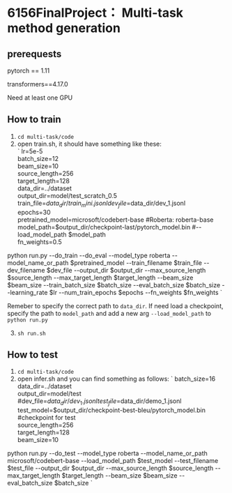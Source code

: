 # 6156FinalProject： Multi-task method generation

## prerequests
pytorch == 1.11

transformers==4.17.0

Need at least one GPU

## How to train
1. `cd multi-task/code`
2. open train.sh, it should have something like these:  
`
lr=5e-5  
batch_size=12  
beam_size=10  
source_length=256  
target_length=128  
data_dir=../dataset  
output_dir=model/test_scratch_0.5  
train_file=$data_dir/train_mini.jsonl  
dev_file=$data_dir/dev_1.jsonl  
epochs=30  
pretrained_model=microsoft/codebert-base #Roberta: roberta-base  
model_path=$output_dir/checkpoint-last/pytorch_model.bin #--load_model_path $model_path  
fn_weights=0.5  

python run.py --do_train --do_eval  --model_type roberta --model_name_or_path $pretrained_model    --train_filename $train_file --dev_filename $dev_file --output_dir $output_dir --max_source_length $source_length --max_target_length $target_length --beam_size $beam_size --train_batch_size $batch_size --eval_batch_size $batch_size --learning_rate $lr --num_train_epochs $epochs --fn_weights $fn_weights
`


Remeber to specify the correct path to `data_dir`. If need  load a checkpoint, specify the path to `model_path` and add a new arg `--load_model_path` to `python run.py`

3. `sh run.sh`

## How to test
1. `cd multi-task/code`
2. open infer.sh and you can find something as follows:
`
batch_size=16  
data_dir=../dataset  
output_dir=model/test  
#dev_file=$data_dir/dev_1.jsonl  
test_file=$data_dir/demo_1.jsonl  
test_model=$output_dir/checkpoint-best-bleu/pytorch_model.bin #checkpoint for test  
source_length=256  
target_length=128  
beam_size=10  

python run.py --do_test --model_type roberta --model_name_or_path microsoft/codebert-base --load_model_path $test_model --test_filename $test_file --output_dir $output_dir --max_source_length $source_length --max_target_length $target_length --beam_size $beam_size --eval_batch_size $batch_size
`
